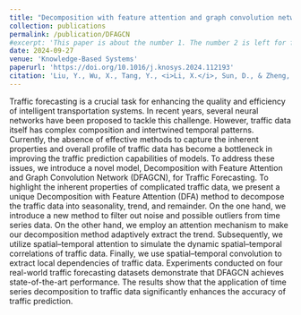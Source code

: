 ```yaml
---
title: "Decomposition with feature attention and graph convolution network for traffic forecasting"
collection: publications
permalink: /publication/DFAGCN
#excerpt: 'This paper is about the number 1. The number 2 is left for future work.'
date: 2024-09-27
venue: 'Knowledge-Based Systems'
paperurl: 'https://doi.org/10.1016/j.knosys.2024.112193'
citation: 'Liu, Y., Wu, X., Tang, Y., <i>Li, X.</i>, Sun, D., & Zheng, L. (2024). Decomposition with feature attention and graph convolution network for traffic forecasting. Knowledge-Based Systems, 112193.'
---
```


Traffic forecasting is a crucial task for enhancing the quality and efficiency of intelligent transportation systems. In recent years, several neural networks have been proposed to tackle this challenge. However, traffic data itself has complex composition and intertwined temporal patterns. Currently, the absence of effective methods to capture the inherent properties and overall profile of traffic data has become a bottleneck in improving the traffic prediction capabilities of models. To address these issues, we introduce a novel model, Decomposition with Feature Attention and Graph Convolution Network (DFAGCN), for Traffic Forecasting. To highlight the inherent properties of complicated traffic data, we present a unique Decomposition with Feature Attention (DFA) method to decompose the traffic data into seasonality, trend, and remainder. On the one hand, we introduce a new method to filter out noise and possible outliers from time series data. On the other hand, we employ an attention mechanism to make our decomposition method adaptively extract the trend. Subsequently, we utilize spatial–temporal attention to simulate the dynamic spatial–temporal correlations of traffic data. Finally, we use spatial–temporal convolution to extract local dependencies of traffic data. Experiments conducted on four real-world traffic forecasting datasets demonstrate that DFAGCN achieves state-of-the-art performance. The results show that the application of time series decomposition to traffic data significantly enhances the accuracy of traffic prediction.
